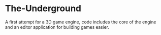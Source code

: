 # The-Underground

A first attempt for a 3D game engine, code includes the core of the engine and an editor application for building games easier.

